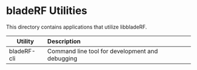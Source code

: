 # bladeRF Utilities #
This directory contains applications that utilize libbladeRF.

| Utility                   | Description                                                       |
| ------------------------- |:----------------------------------------------------------------- |
| bladeRF-cli               | Command line tool for development and debugging                   |

